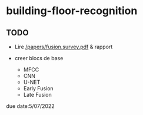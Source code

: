 # building-floor-recognition

## TODO

* Lire [/papers/fusion.survey.pdf](https://github.com/nprime496/building-floor-recognition/blob/main/papers/fusion_survey.pdf) & rapport

* creer blocs de base 
	* MFCC
	* CNN
	* U-NET
	* Early Fusion
	* Late Fusion



due date:5/07/2022
